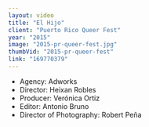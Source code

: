 ```yaml
---
layout: video
title: "El Hijo"
client: "Puerto Rico Queer Fest"
year: "2015"
image: "2015-pr-queer-fest.jpg"
thumbVid: "2015-pr-queer-fest"
link: "169770379"
---
```

- Agency: Adworks
- Director: Heixan Robles
- Producer: Verónica Ortiz
- Editor: Antonio Bruno
- Director of Photography: Robert Peña